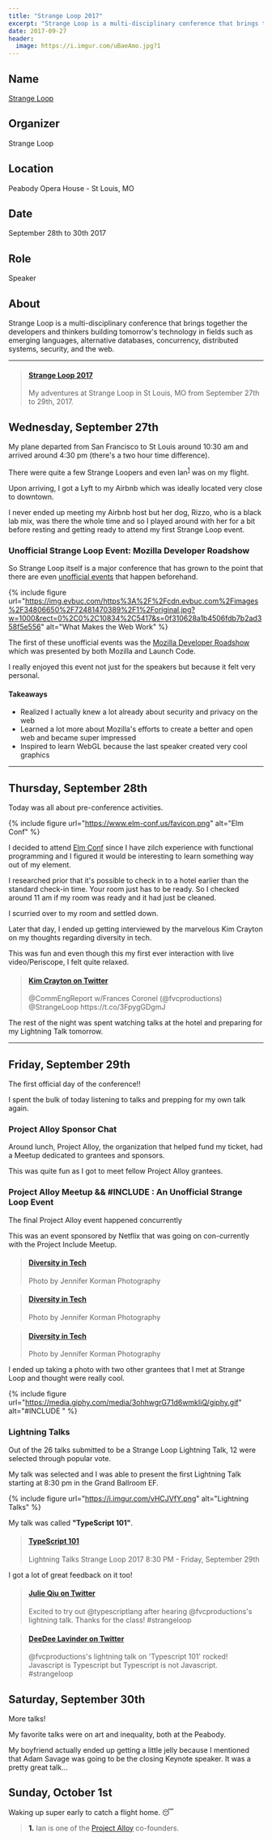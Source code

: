 ```yaml
---
title: "Strange Loop 2017"
excerpt: "Strange Loop is a multi-disciplinary conference that brings together the developers and thinkers building tomorrow's technology in fields such as emerging languages, alternative databases, concurrency, distributed systems, security, and the web."
date: 2017-09-27
header:
  image: https://i.imgur.com/uBaeAmo.jpg?1
---
```


## Name

<a title="Strange Loop" href="https://thestrangeloop.com/" target="_blank" rel="noopener">Strange Loop</a>

## Organizer

Strange Loop

## Location

Peabody Opera House - St Louis, MO

## Date

September 28th to 30th 2017

## Role

Speaker

## About

Strange Loop is a multi-disciplinary conference that brings together the developers and thinkers building tomorrow's technology in fields such as emerging languages, alternative databases, concurrency, distributed systems, security, and the web.

---

<blockquote class="embedly-card"><h4><a href="https://imgur.com/a/4OYm2">Strange Loop 2017</a></h4><p>My adventures at Strange Loop in St Louis, MO from September 27th to 29th, 2017.</p></blockquote>

## Wednesday, September 27th

My plane departed from San Francisco to St Louis around 10:30 am and arrived around 4:30 pm (there's a two hour time difference).

There were quite a few Strange Loopers and even Ian<sup>[1](#footnote1)</sup> was on my flight.

Upon arriving, I got a Lyft to my Airbnb which was ideally located very close to downtown.

I never ended up meeting my Airbnb host but her dog, Rizzo, who is a black lab mix, was there the whole time and so I played around with her for a bit before resting and getting ready to attend my first Strange Loop event.

### Unofficial Strange Loop Event: Mozilla Developer Roadshow

So Strange Loop itself is a major conference that has grown to the point that there are even [unofficial events](https://www.thestrangeloop.com/unofficial-events.html) that happen beforehand.

{% include figure url="https://img.evbuc.com/https%3A%2F%2Fcdn.evbuc.com%2Fimages%2F34806650%2F72481470389%2F1%2Foriginal.jpg?w=1000&rect=0%2C0%2C10834%2C5417&s=0f310628a1b4506fdb7b2ad358f5e556" alt="What Makes the Web Work" %}

The first of these unofficial events was the [Mozilla Developer Roadshow](https://www.eventbrite.com/e/mozilla-developer-roadshow-presents-what-makes-the-web-work-tickets-37377977537?utm_campaign=order_confirmation_email&utm_medium=email&ref=eemailordconf&utm_source=eb_email&utm_term=eventname) which was presented by both Mozilla and Launch Code.

I really enjoyed this event not just for the speakers but because it felt very personal.

#### Takeaways

- Realized I actually knew a lot already about security and privacy on the web
- Learned a lot more about Mozilla's efforts to create a better and open web and became super impressed
- Inspired to learn WebGL because the last speaker created very cool graphics

---

## Thursday, September 28th

Today was all about pre-conference activities.

{% include figure url="https://www.elm-conf.us/favicon.png" alt="Elm Conf" %}

I decided to attend [Elm Conf](https://www.elm-conf.us/) since I have zilch experience with functional programming and I figured it would be interesting to learn something way out of my element.

I researched prior that it's possible to check in to a hotel earlier than the standard check-in time. Your room just has to be ready. So I checked around 11 am if my room was ready and it had just be cleaned.

I scurried over to my room and settled down.

Later that day, I ended up getting interviewed by the marvelous Kim Crayton on my thoughts regarding diversity in tech.

This was fun and even though this my first ever interaction with live video/Periscope, I felt quite relaxed.

<blockquote class="embedly-card"><h4><a href="https://twitter.com/KimCrayton1/status/913464785898946560">Kim Crayton on Twitter</a></h4><p>@CommEngReport w/Frances Coronel (@fvcproductions) @StrangeLoop https://t.co/3FpygGDgmJ</p></blockquote>

The rest of the night was spent watching talks at the hotel and preparing for my Lightning Talk tomorrow.

---

## Friday, September 29th

The first official day of the conference!!

I spent the bulk of today listening to talks and prepping for my own talk again.

### Project Alloy Sponsor Chat

Around lunch, Project Alloy, the organization that helped fund my ticket, had a Meetup dedicated to grantees and sponsors.

This was quite fun as I got to meet fellow Project Alloy grantees.

### Project Alloy Meetup && #INCLUDE <ALL>: An Unofficial Strange Loop Event

The final Project Alloy event happened concurrently

This was an event sponsored by Netflix that was going on con-currently with the Project Include Meetup.

<blockquote class="embedly-card"><h4><a href="https://jenniferkormanphotography.pixieset.com/diversityintech/?pid=1367692777&id=92&h=NDQyMzY5MTgy">Diversity in Tech</a></h4><p>Photo by Jennifer Korman Photography</p></blockquote>

<blockquote class="embedly-card"><h4><a href="https://jenniferkormanphotography.pixieset.com/diversityintech/?pid=1367691991&id=102&h=MjM5ODk3NzEwNg">Diversity in Tech</a></h4><p>Photo by Jennifer Korman Photography</p></blockquote>

<blockquote class="embedly-card"><h4><a href="https://jenniferkormanphotography.pixieset.com/diversityintech/?pid=1367690754&id=125&h=MjY3MzY5MjYwNg">Diversity in Tech</a></h4><p>Photo by Jennifer Korman Photography</p></blockquote>

I ended up taking a photo with two other grantees that I met at Strange Loop and thought were really cool.

{% include figure url="https://media.giphy.com/media/3ohhwgrG71d6wmkIiQ/giphy.gif" alt="#INCLUDE <ALL>" %}

### Lightning Talks

Out of the 26 talks submitted to be a Strange Loop Lightning Talk, 12 were selected through popular vote.

My talk was selected and I was able to present the first Lightning Talk starting at 8:30 pm in the Grand Ballroom EF.

{% include figure url="https://i.imgur.com/vHCJVfY.png" alt="Lightning Talks" %}

My talk was called **"TypeScript 101"**.

<blockquote class="embedly-card"><h4><a href="https://www.slideshare.net/FVCproductions/typescript-101-80676517">TypeScript 101</a></h4><p>Lightning Talks Strange Loop 2017 8:30 PM - Friday, September 29th</p></blockquote>

I got a lot of great feedback on it too!

<blockquote class="embedly-card"><h4><a href="https://twitter.com/JQiu25/status/913982900906979333">Julie Qiu on Twitter</a></h4><p>Excited to try out @typescriptlang after hearing @fvcproductions's lightning talk. Thanks for the class! #strangeloop</p></blockquote>

<blockquote class="embedly-card"><h4><a href="https://twitter.com/ddlavinder/status/914006590558269440">DeeDee Lavinder on Twitter</a></h4><p>@fvcproductions's lightning talk on 'Typescript 101' rocked! Javascript is Typescript but Typescript is not Javascript. #strangeloop</p></blockquote>

## Saturday, September 30th

More talks!

My favorite talks were on art and inequality, both at the Peabody.

My boyfriend actually ended up getting a little jelly because I mentioned that Adam Savage was going to be the closing Keynote speaker. It was a pretty great talk...

## Sunday, October 1st

Waking up super early to catch a flight home. 😴️

> <a name="footnote1"><b>1.</b></a> Ian is one of the [Project Alloy](https://www.projectalloy.org/) co-founders.